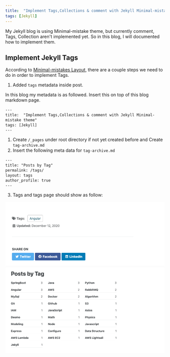 ```yaml
---
title:  "Implement Tags,Collections & comment with Jekyll Minimal-mistake theme"
tags: [Jekyll]
---
```


My Jekyll blog is using Minimal-mistake theme, but currently comment, Tags, Collection aren't implemented yet. So in this blog, I will documented how to implement them.

## Implement Jekyll Tags

According to [Minimal-mistakes Layout](https://mmistakes.github.io/minimal-mistakes/docs/layouts/#archive-layout), there are a couple steps we need to do in order to implement Tags.

1. Added `tags` metadata inside post. 
   
In this blog my metadata is as followed. Insert this on top of this blog markdown page.
```
---
title:  "Implement Tags,Collections & comment with Jekyll Minimal-mistake theme"
tags: [Jekyll]
---
```
1. Create `/_pages` under root directory if not yet created before and Create `tag-archive.md`
2. Insert the following meta data for `tag-archive.md`

```
---
title: "Posts by Tag"
permalink: /tags/
layout: tags
author_profile: true
---
```

3. Tags and tags page should show as follow:
 
 ![tag](assets/images/2021-01-31/tag.png)
 ![tag archive page](assets/images/2021-01-31/tag-archive.png)
 